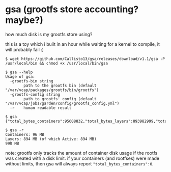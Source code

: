 # gsa (grootfs store accounting? maybe?)
how much disk is my grootfs store using?

this is a toy which i built in an hour while waiting for a kernel to compile, it will probably fail :)

```
$ wget https://github.com/Callisto13/gsa/releases/download/v1.1/gsa -P /usr/local/bin && chmod +x /usr/local/bin/gsa

$ gsa --help
Usage of gsa:
  -grootfs-bin string
        path to the grootfs bin (default "/var/vcap/packages/grootfs/bin/grootfs")
  -grootfs-config string
        path to grootfs' config (default "/var/vcap/jobs/garden/config/grootfs_config.yml")
  -r    human readable result

$ gsa
{"total_bytes_containers":95608832,"total_bytes_layers":893982999,"total_bytes_active_layers":893982999,"total_bytes_store":989591831}

$ gsa -r
Containers: 96 MB
Layers: 894 MB (of which Active: 894 MB)
990 MB
```

note: grootfs only tracks the amount of container disk usage if the rootfs was created with a disk limit. if your containers (and rootfses) were made without limits, then gsa will always report `"total_bytes_containers":0`.
